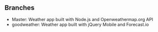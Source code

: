 ## Branches

  * Master: Weather app built with Node.js and Openweathermap.org API
  * goodweather: Weather app built with jQuery Mobile and Forecast.io
